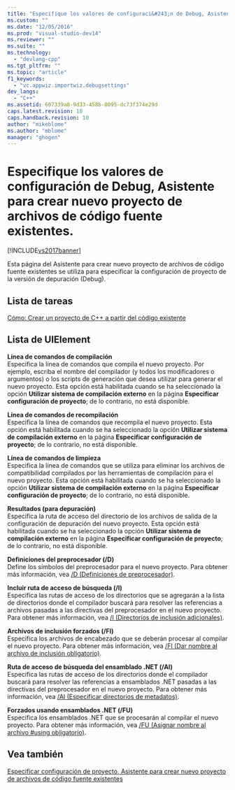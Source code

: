 ```yaml
---
title: "Especifique los valores de configuraci&#243;n de Debug, Asistente para crear nuevo proyecto de archivos de c&#243;digo fuente existentes. | Microsoft Docs"
ms.custom: ""
ms.date: "12/05/2016"
ms.prod: "visual-studio-dev14"
ms.reviewer: ""
ms.suite: ""
ms.technology: 
  - "devlang-cpp"
ms.tgt_pltfrm: ""
ms.topic: "article"
f1_keywords: 
  - "vc.appwiz.importwiz.debugsettings"
dev_langs: 
  - "C++"
ms.assetid: 607339a8-9d33-458b-8095-dc73f374e29d
caps.latest.revision: 10
caps.handback.revision: 10
author: "mikeblome"
ms.author: "mblome"
manager: "ghogen"
---
```

# Especifique los valores de configuraci&#243;n de Debug, Asistente para crear nuevo proyecto de archivos de c&#243;digo fuente existentes.
[!INCLUDE[vs2017banner](../assembler/inline/includes/vs2017banner.md)]

Esta página del Asistente para crear nuevo proyecto de archivos de código fuente existentes se utiliza para especificar la configuración de proyecto de la versión de depuración \(Debug\).  
  
## Lista de tareas  
 [Cómo: Crear un proyecto de C\+\+ a partir del código existente](../ide/how-to-create-a-cpp-project-from-existing-code.md)  
  
## Lista de UIElement  
 **Línea de comandos de compilación**  
 Especifica la línea de comandos que compila el nuevo proyecto.  Por ejemplo, escriba el nombre del compilador \(y todos los modificadores o argumentos\) o los scripts de generación que desea utilizar para generar el nuevo proyecto.  Esta opción está habilitada cuando se ha seleccionado la opción **Utilizar sistema de compilación externo** en la página **Especificar configuración de proyecto**; de lo contrario, no está disponible.  
  
 **Línea de comandos de recompilación**  
 Especifica la línea de comandos que recompila el nuevo proyecto.  Esta opción está habilitada cuando se ha seleccionado la opción **Utilizar sistema de compilación externo** en la página **Especificar configuración de proyecto**; de lo contrario, no está disponible.  
  
 **Línea de comandos de limpieza**  
 Especifica la línea de comandos que se utiliza para eliminar los archivos de compatibilidad compilados por las herramientas de compilación para el nuevo proyecto.  Esta opción está habilitada cuando se ha seleccionado la opción **Utilizar sistema de compilación externo** en la página **Especificar configuración de proyecto**; de lo contrario, no está disponible.  
  
 **Resultados \(para depuración\)**  
 Especifica la ruta de acceso del directorio de los archivos de salida de la configuración de depuración del nuevo proyecto.  Esta opción está habilitada cuando se ha seleccionado la opción **Utilizar sistema de compilación externo** en la página **Especificar configuración de proyecto**; de lo contrario, no está disponible.  
  
 **Definiciones del preprocesador \(\/D\)**  
 Define los símbolos del preprocesador para el nuevo proyecto.  Para obtener más información, vea [\/D \(Definiciones de preprocesador\)](../build/reference/d-preprocessor-definitions.md).  
  
 **Incluir ruta de acceso de búsqueda \(\/I\)**  
 Especifica las rutas de acceso de los directorios que se agregarán a la lista de directorios donde el compilador buscará para resolver las referencias a archivos pasadas a las directivas del preprocesador en el nuevo proyecto.  Para obtener más información, vea [\/I \(Directorios de inclusión adicionales\)](../build/reference/i-additional-include-directories.md).  
  
 **Archivos de inclusión forzados \(\/FI\)**  
 Especifica los archivos de encabezado que se deberán procesar al compilar el nuevo proyecto.  Para obtener más información, vea [\/FI \(Dar nombre al archivo de inclusión obligatorio\)](../build/reference/fi-name-forced-include-file.md).  
  
 **Ruta de acceso de búsqueda del ensamblado .NET \(\/AI\)**  
 Especifica las rutas de acceso de los directorios donde el compilador buscará para resolver las referencias a ensamblados .NET pasadas a las directivas del preprocesador en el nuevo proyecto.  Para obtener más información, vea [\/AI \(Especificar directorios de metadatos\)](../build/reference/ai-specify-metadata-directories.md).  
  
 **Forzados usando ensamblados .NET \(\/FU\)**  
 Especifica los ensamblados .NET que se procesarán al compilar el nuevo proyecto.  Para obtener más información, vea [\/FU \(Asignar nombre al archivo \#using obligatorio\)](../build/reference/fu-name-forced-hash-using-file.md).  
  
## Vea también  
 [Especificar configuración de proyecto, Asistente para crear nuevo proyecto de archivos de código fuente existentes](../ide/specify-project-settings-create-new-project-from-existing-code-files-wizard.md)